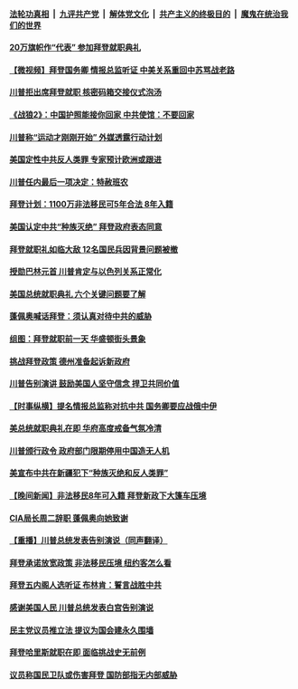 

####  [法轮功真相](../../../../basic/blob/master/README.md?t=01202342) &nbsp;|&nbsp; [九评共产党](../../../../9ping.md/blob/master/README.md?t=01202342) &nbsp;|&nbsp; [解体党文化](../../../../jtdwh.md/blob/master/README.md?t=01202342)  &nbsp;|&nbsp; [共产主义的终极目的](../../../../gczydzjmd.md/blob/master/README.md?t=01202342) &nbsp;|&nbsp; [魔鬼在统治我们的世界](../../../../mgztzwmdsj.md/blob/master/README.md?t=01202342) 

#### [20万旗帜作“代表” 参加拜登就职典礼](../pages/prog203/a103036273.md?t=01202342) 

#### [【微视频】拜登国务卿 情报总监听证 中美关系重回中苏骂战老路](../pages/prog203/a103036307.md?t=01202342) 

#### [川普拒出席拜登就职 核密码箱交接仪式泡汤](../pages/prog203/a103036185.md?t=01202342) 

#### [《战狼2》：中国护照能接你回家 中共使馆：不要回家](../pages/prog203/a103036142.md?t=01202342) 

#### [川普称“运动才刚刚开始” 外媒透露行动计划](../pages/prog203/a103036122.md?t=01202342) 

#### [美国定性中共反人类罪 专家预计欧洲或跟进](../pages/prog203/a103036100.md?t=01202342) 

#### [川普任内最后一项决定：特赦班农](../pages/prog203/a103036061.md?t=01202342) 

#### [拜登计划：1100万非法移民可5年合法 8年入籍](../pages/prog203/a103035989.md?t=01202342) 

#### [美国认定中共“种族灭绝” 拜登政府表态同意](../pages/prog203/a103035950.md?t=01202342) 

#### [拜登就职礼如临大敌 12名国民兵因背景问题被撤](../pages/prog203/a103035938.md?t=01202342) 

#### [授勋巴林元首 川普肯定与以色列关系正常化](../pages/prog203/a103035933.md?t=01202342) 

#### [美国总统就职典礼 六个关键问题要了解](../pages/prog203/a103035921.md?t=01202342) 


#### [蓬佩奥喊话拜登：须认真对待中共的威胁](../pages/prog203/a103035906.md?t=01202342) 

#### [组图：拜登就职前一天 华盛顿街头景象](../pages/prog203/a103035842.md?t=01202342) 

#### [挑战拜登政策 德州准备起诉新政府](../pages/prog203/a103035437.md?t=01202342) 

#### [川普告别演讲 鼓励美国人坚守信念 捍卫共同价值](../pages/prog203/a103035817.md?t=01202342) 

#### [【时事纵横】提名情报总监称对抗中共 国务卿要应战俄中伊](../pages/prog203/a103035836.md?t=01202342) 

#### [美总统就职典礼在即  华府高度戒备气氛冷清](../pages/prog203/a103035830.md?t=01202342) 

#### [川普颁行政令 政府部门限期停用中国造无人机](../pages/prog203/a103035720.md?t=01202342) 

#### [美宣布中共在新疆犯下“种族灭绝和反人类罪”](../pages/prog203/a103035682.md?t=01202342) 

#### [【晚间新闻】非法移民8年可入籍 拜登新政下大篷车压境](../pages/prog203/a103035827.md?t=01202342) 

#### [CIA局长周二辞职 蓬佩奥向她致谢](../pages/prog203/a103035703.md?t=01202342) 

#### [【重播】川普总统发表告别演说（同声翻译）](../pages/prog203/a103035690.md?t=01202342) 

#### [拜登承诺放宽政策 非法移民压境 纽约客怎么看](../pages/prog203/a103035799.md?t=01202342) 

#### [拜登五内阁人选听证 布林肯：誓言战胜中共](../pages/prog203/a103035781.md?t=01202342) 

#### [感谢美国人民 川普总统发表白宫告别演说](../pages/prog203/a103035784.md?t=01202342) 

#### [民主党议员推立法 提议为国会建永久围墙](../pages/prog203/a103035672.md?t=01202342) 

#### [拜登哈里斯就职在即 面临挑战史无前例](../pages/prog203/a103035737.md?t=01202342) 

#### [议员称国民卫队或伤害拜登 国防部指无内部威胁](../pages/prog203/a103035657.md?t=01202342) 

